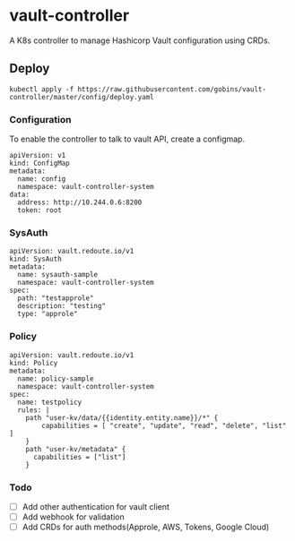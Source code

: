 # vault-controller
A K8s controller to manage Hashicorp Vault configuration using CRDs.

## Deploy
```
kubectl apply -f https://raw.githubusercontent.com/gobins/vault-controller/master/config/deploy.yaml
```

### Configuration
To enable the controller to talk to vault API, create a configmap.
```
apiVersion: v1
kind: ConfigMap
metadata:
  name: config
  namespace: vault-controller-system
data:
  address: http://10.244.0.6:8200
  token: root
```
### SysAuth
```
apiVersion: vault.redoute.io/v1
kind: SysAuth
metadata:
  name: sysauth-sample
  namespace: vault-controller-system
spec:
  path: "testapprole"
  description: "testing"
  type: "approle"
```

### Policy
```
apiVersion: vault.redoute.io/v1
kind: Policy
metadata:
  name: policy-sample
  namespace: vault-controller-system
spec:
  name: testpolicy
  rules: |
    path "user-kv/data/{{identity.entity.name}}/*" {
        capabilities = [ "create", "update", "read", "delete", "list" ]
    }
    path "user-kv/metadata" {
      capabilities = ["list"]
    }
```

### Todo
- [ ] Add other authentication for vault client
- [ ] Add webhook for validation
- [ ] Add CRDs for auth methods(Approle, AWS, Tokens, Google Cloud)